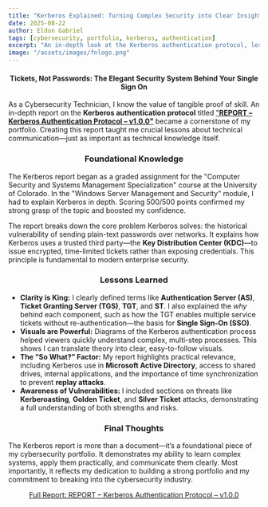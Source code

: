 ```yaml
---
title: "Kerberos Explained: Turning Complex Security into Clear Insights"
date: 2025-08-22
author: Eldon Gabriel
tags: [cybersecurity, portfolio, kerberos, authentication]
excerpt: "An in-depth look at the Kerberos authentication protocol, lessons learned, and how to communicate complex security concepts effectively."
image: "/assets/images/fnlogo.png"
---
```

<center><h4>Tickets, Not Passwords: The Elegant Security System Behind Your Single Sign On</h4></center>
<p>As a Cybersecurity Technician, I know the value of tangible proof of skill. An in-depth report on the <strong>Kerberos authentication protocol</strong> titled <a href="https://github.com/EldonGabriel/eldongabriel.github.io/blob/main/assets/reports/REPORT%20%E2%80%93%20Kerberos%20Authentication%20Protocol%20%E2%80%93%20v1.0.1.pdf" target="_blank" rel="noopener noreferrer">"<strong>REPORT – Kerberos Authentication Protocol – v1.0.0"</strong></a> became a cornerstone of my portfolio. Creating this report taught me crucial lessons about technical communication—just as important as technical knowledge itself.</p>

  <center><h3>Foundational Knowledge</h3></center>
  <p>The Kerberos report began as a graded assignment for the "Computer Security and Systems Management Specialization" course at the University of Colorado. In the "Windows Server Management and Security" module, I had to explain Kerberos in depth. Scoring 500/500 points confirmed my strong grasp of the topic and boosted my confidence.</p>
  <p>The report breaks down the core problem Kerberos solves: the historical vulnerability of sending plain-text passwords over networks. It explains how Kerberos uses a trusted third party—the <strong>Key Distribution Center (KDC)</strong>—to issue encrypted, time-limited tickets rather than exposing credentials. This principle is fundamental to modern enterprise security.</p>

  <center><h3>Lessons Learned</h3></center>
  <ul>
    <li><strong>Clarity is King:</strong> I clearly defined terms like <strong>Authentication Server (AS)</strong>, <strong>Ticket Granting Server (TGS)</strong>, <strong>TGT</strong>, and <strong>ST</strong>. I also explained the <em>why</em> behind each component, such as how the TGT enables multiple service tickets without re-authentication—the basis for <strong>Single Sign-On (SSO)</strong>.</li>
    <li><strong>Visuals are Powerful:</strong> Diagrams of the Kerberos authentication process helped viewers quickly understand complex, multi-step processes. This shows I can translate theory into clear, easy-to-follow visuals.</li>
    <li><strong>The “So What?” Factor:</strong> My report highlights practical relevance, including Kerberos use in <strong>Microsoft Active Directory</strong>, access to shared drives, internal applications, and the importance of time synchronization to prevent <strong>replay attacks</strong>.</li>
    <li><strong>Awareness of Vulnerabilities:</strong> I included sections on threats like <strong>Kerberoasting</strong>, <strong>Golden Ticket</strong>, and <strong>Silver Ticket</strong> attacks, demonstrating a full understanding of both strengths and risks.</li>
  </ul>

  <center><h3>Final Thoughts</h3></center>
  <p>The Kerberos report is more than a document—it’s a foundational piece of my cybersecurity portfolio. It demonstrates my ability to learn complex systems, apply them practically, and communicate them clearly. Most importantly, it reflects my dedication to building a strong portfolio and my commitment to breaking into the cybersecurity industry.</p>

  <p align="center">
  <a href="https://github.com/EldonGabriel/eldongabriel.github.io/blob/main/assets/reports/REPORT%20%E2%80%93%20Kerberos%20Authentication%20Protocol%20%E2%80%93%20v1.0.1.pdf" target="_blank">
    Full Report: REPORT – Kerberos Authentication Protocol – v1.0.0
  </a>
